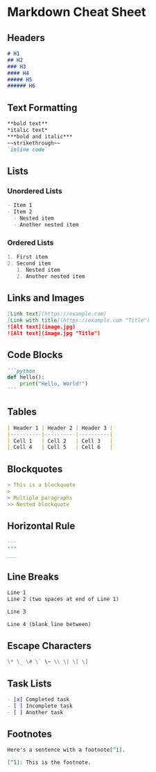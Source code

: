 # Markdown Cheat Sheet

## Headers
```markdown
# H1
## H2
### H3
#### H4
##### H5
###### H6
```

## Text Formatting
```markdown
**bold text**
*italic text*
***bold and italic***
~~strikethrough~~
`inline code`
```

## Lists

### Unordered Lists
```markdown
- Item 1
- Item 2
  - Nested item
  - Another nested item
```

### Ordered Lists
```markdown
1. First item
2. Second item
   1. Nested item
   2. Another nested item
```

## Links and Images
```markdown
[Link text](https://example.com)
[Link with title](https://example.com "Title")
![Alt text](image.jpg)
![Alt text](image.jpg "Title")
```

## Code Blocks
````markdown
```python
def hello():
    print("Hello, World!")
```
````

## Tables
```markdown
| Header 1 | Header 2 | Header 3 |
|----------|----------|----------|
| Cell 1   | Cell 2   | Cell 3   |
| Cell 4   | Cell 5   | Cell 6   |
```

## Blockquotes
```markdown
> This is a blockquote
> 
> Multiple paragraphs
>> Nested blockquote
```

## Horizontal Rule
```markdown
---
***
___
```

## Line Breaks
```markdown
Line 1  
Line 2 (two spaces at end of Line 1)

Line 3

Line 4 (blank line between)
```

## Escape Characters
```markdown
\* \_ \# \` \~ \\ \| \[ \]
```

## Task Lists
```markdown
- [x] Completed task
- [ ] Incomplete task
- [ ] Another task
```

## Footnotes
```markdown
Here's a sentence with a footnote[^1].

[^1]: This is the footnote.
```